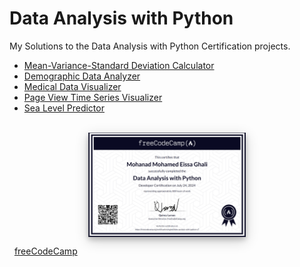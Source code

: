 # Data Analysis with Python

My Solutions to the Data Analysis with Python Certification projects.

- [Mean-Variance-Standard Deviation Calculator](./mean-variance-standard-deviation-calculator/)
- [Demographic Data Analyzer](./demographic-data-analyzer/)
- [Medical Data Visualizer](./medical-data-visualizer/)
- [Page View Time Series Visualizer](./page-view-time-series-visualizer/)
- [Sea Level Predictor](./sea-level-predictor/)

<br>
<img src="./Data-Analysis-with-Python.png"
     alt="Certificate"
     style="display: block; margin-right: auto; margin-left: auto; width: 50%;
     box-shadow: 0 4px 8px 0 rgba(0, 0, 0, 0.2), 0 6px 20px 0 rgba(0, 0, 0, 0.19)" />


&nbsp;&nbsp;[freeCodeCamp](https://www.freecodecamp.org/certification/mjcs-95/data-analysis-with-python-v7)
